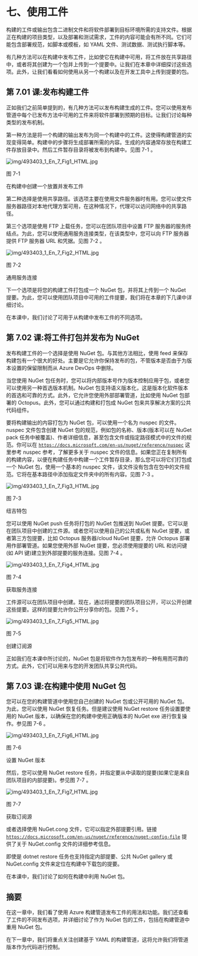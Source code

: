 # 七、使用工件

构建的工件或输出包含二进制文件和将软件部署到目标环境所需的支持文件。根据正在构建的项目类型，以及部署和测试需求，工件的内容可能会有所不同。它们可能包含部署规范，如脚本或模板，如 YAML 文件、测试数据、测试执行脚本等。

有几种方法可以在构建中发布工件，比如使它在构建中可用，将工件放在共享路径中，或者将其创建为一个包并上传到一个提要中。让我们在本章中详细探讨这些选项。此外，让我们看看如何使用从另一个构建以及在开发工具中上传到提要的包。

## 第 7.01 课:发布构建工件

正如我们之前简单提到的，有几种方法可以发布构建生成的工件。您可以使用发布管道中每个已发布方法中可用的工件来将软件部署到预期的目标。让我们讨论每种类型的发布机制。

第一种方法是将一个构建的输出发布为同一个构建中的工件。这使得构建管道的实现变得简单。构建中的步骤将生成部署所需的内容。生成的内容通常存放在构建工件存放目录中。然后工件暂存目录将被发布到构建中。见图 7-1 。

![img/493403_1_En_7_Fig1_HTML.jpg](img/493403_1_En_7_Fig1_HTML.jpg)

图 7-1

在构建中创建一个放置并发布工件

第二种选择是使用共享路径。该选项主要在使用文件服务器时有用。您可以使文件服务器路径对本地代理方案可用，在这种情况下，代理可以访问网络中的共享路径。

第三个选项是使用 FTP 上载任务，您可以在团队项目中设置 FTP 服务器的服务终结点。为此，您可以使用通用服务连接类型，在该类型中，您可以向 FTP 服务器提供 FTP 服务器 URL 和凭据。见图 7-2 。

![img/493403_1_En_7_Fig2_HTML.jpg](img/493403_1_En_7_Fig2_HTML.jpg)

图 7-2

通用服务连接

下一个选项是将您的构建工件打包成一个 NuGet 包，并将其上传到一个 NuGet 提要。为此，您可以使用团队项目中可用的工件提要，我们将在本章的下几课中详细讨论。

在本课中，我们讨论了可用于从构建中发布工件的不同选项。

## 第 7.02 课:将工件打包并发布为 NuGet

发布构建工件的一个选择是使用 NuGet 包。与其他方法相比，使用 feed 来保存构建包有一个很大的好处。主要是它允许你保持发布的包，不管版本是否由于为版本设置的保留限制而从 Azure DevOps 中删除。

当您使用 NuGet 包任务时，您可以将内部版本号作为版本控制应用于包，或者您可以使用另一种首选版本机制。NuGet 包支持语义版本化，这是版本化软件版本的首选和可靠的方式。此外，它允许您使用外部部署管道，比如使用 NuGet 包部署的 Octopus。此外，您可以通过构建和打包成 NuGet 包来共享解决方案的公共代码组件。

要将构建输出的内容打包为 NuGet 包，可以使用一个名为 nuspec 的文件。nuspec 文件包含创建 NuGet 包的规范，例如包的名称、版本(版本可以在 NuGet pack 任务中被覆盖)、作者详细信息，甚至包含文件或指定路径模式中的文件的规范。你可以在 [`https://docs.microsoft.com/en-us/nuget/reference/nuspec`](https://docs.microsoft.com/en-us/nuget/reference/nuspec) 这里参考 nuspec 参考，了解更多关于 nuspec 文件的信息。如果您正在复制所有的构建内容，以便在构建任务中构建一个工件暂存目录，那么您可以将它们打包成一个 NuGet 包，使用一个基本的 nuspec 文件，该文件没有包含在包中的文件规范。它将在基本路径中添加指定文件夹中的所有内容。见图 7-3 。

![img/493403_1_En_7_Fig3_HTML.jpg](img/493403_1_En_7_Fig3_HTML.jpg)

图 7-3

纽吉特包

您可以使用 NuGet push 任务将打包的 NuGet 包推送到 NuGet 提要。它可以是在团队项目中创建的工件源。或者您可以使用自己的公共或私有 NuGet 提要，或者第三方包提要，比如 Octopus 服务器/cloud NuGet 提要，允许 Octopus 部署用作部署管道。如果您使用外部 NuGet 提要，您必须使用提要的 URL 和访问键(如 API 键)建立到外部提要的服务连接。见图 7-4 。

![img/493403_1_En_7_Fig4_HTML.jpg](img/493403_1_En_7_Fig4_HTML.jpg)

图 7-4

获取服务连接

工件源可以在团队项目中创建。现在，通过将提要的团队项目公开，可以公开创建这些提要。这样的提要允许你公开分享你的包。见图 7-5 。

![img/493403_1_En_7_Fig5_HTML.jpg](img/493403_1_En_7_Fig5_HTML.jpg)

图 7-5

创建订阅源

正如我们在本课中所讨论的，NuGet 包是将软件作为包发布的一种有用而可靠的方式。此外，它们可以用来与您的开发团队共享公共代码。

## 第 7.03 课:在构建中使用 NuGet 包

您可以在您的构建管道中使用您自己创建的 NuGet 包或公开可用的 NuGet 包。为此，您可以使用 NuGet 恢复任务。但是建议使用 NuGet restore 任务设置要使用的 NuGet 版本，以确保在您的构建中使用正确版本的 NuGet exe 进行恢复操作。参见图 7-6 。

![img/493403_1_En_7_Fig6_HTML.jpg](img/493403_1_En_7_Fig6_HTML.jpg)

图 7-6

设置 NuGet 版本

然后，您可以使用 NuGet restore 任务，并指定要从中读取的提要(如果它是来自团队项目的内部提要)。参见图 7-7 。

![img/493403_1_En_7_Fig7_HTML.jpg](img/493403_1_En_7_Fig7_HTML.jpg)

图 7-7

获取订阅源

或者选择使用 NuGet.cong 文件，它可以指定外部提要引用。链接 [`https://docs.microsoft.com/en-us/nuget/reference/nuget-config-file`](https://docs.microsoft.com/en-us/nuget/reference/nuget-config-file) 提供了关于 NuGet.config 文件的详细参考信息。

即使是 dotnet restore 任务也支持指定内部提要、公共 NuGet gallery 或 NuGet.config 文件来定位在构建中下载包的提要。

在本课中，我们讨论了如何在构建中利用 NuGet 包。

## 摘要

在这一章中，我们看了使用 Azure 构建管道发布工件的用法和功能。我们还查看了工件的不同发布选项，并详细讨论了作为 NuGet 包的工件，包括在构建管道中重用 NuGet 包。

在下一章中，我们将重点关注创建基于 YAML 的构建管道，这将允许我们将管道版本作为代码进行控制。